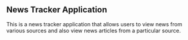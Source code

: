 ## News Tracker Application
This is a news tracker application that allows users to view news from various sources and also view news articles from a particular source.